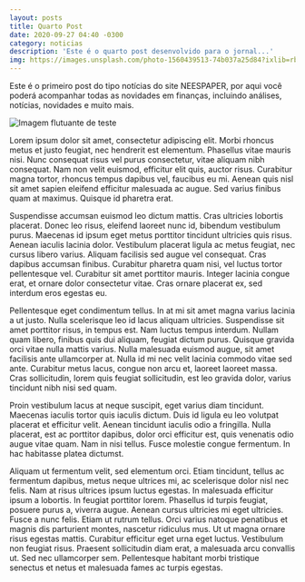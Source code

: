 ```yaml
---
layout: posts
title: Quarto Post
date: 2020-09-27 04:40 -0300
category: noticias
description: 'Este é o quarto post desenvolvido para o jornal...'
img: https://images.unsplash.com/photo-1560439513-74b037a25d84?ixlib=rb-1.2.1&ixid=eyJhcHBfaWQiOjEyMDd9&auto=format&fit=crop&w=1350&q=80
---
```


Este é o primeiro post do tipo notícias do site NEESPAPER, por aqui você poderá acompanhar todas as novidades em finanças, incluindo análises, notícias, novidades e muito mais.


![Imagem flutuante de teste](https://images.unsplash.com/photo-1560439513-74b037a25d84?ixlib=rb-1.2.1&ixid=eyJhcHBfaWQiOjEyMDd9&auto=format&fit=crop&w=1350&q=80)


Lorem ipsum dolor sit amet, consectetur adipiscing elit. Morbi rhoncus metus et justo feugiat, nec hendrerit est elementum. Phasellus vitae mauris nisi. Nunc consequat risus vel purus consectetur, vitae aliquam nibh consequat. Nam non velit euismod, efficitur elit quis, auctor risus. Curabitur magna tortor, rhoncus tempus dapibus vel, faucibus eu mi. Aenean quis nisl sit amet sapien eleifend efficitur malesuada ac augue. Sed varius finibus quam at maximus. Quisque id pharetra erat.

Suspendisse accumsan euismod leo dictum mattis. Cras ultricies lobortis placerat. Donec leo risus, eleifend laoreet nunc id, bibendum vestibulum purus. Maecenas id ipsum eget metus porttitor tincidunt ultricies quis risus. Aenean iaculis lacinia dolor. Vestibulum placerat ligula ac metus feugiat, nec cursus libero varius. Aliquam facilisis sed augue vel consequat. Cras dapibus accumsan finibus. Curabitur pharetra quam nisi, vel luctus tortor pellentesque vel. Curabitur sit amet porttitor mauris. Integer lacinia congue erat, et ornare dolor consectetur vitae. Cras ornare placerat ex, sed interdum eros egestas eu.

Pellentesque eget condimentum tellus. In at mi sit amet magna varius lacinia a ut justo. Nulla scelerisque leo id lacus aliquam ultricies. Suspendisse sit amet porttitor risus, in tempus est. Nam luctus tempus interdum. Nullam quam libero, finibus quis dui aliquam, feugiat dictum purus. Quisque gravida orci vitae nulla mattis varius. Nulla malesuada euismod augue, sit amet facilisis ante ullamcorper at. Nulla id mi nec velit lacinia commodo vitae sed ante. Curabitur metus lacus, congue non arcu et, laoreet laoreet massa. Cras sollicitudin, lorem quis feugiat sollicitudin, est leo gravida dolor, varius tincidunt nibh nisi sed quam.

Proin vestibulum lacus at neque suscipit, eget varius diam tincidunt. Maecenas iaculis tortor quis iaculis dictum. Duis id ligula eu leo volutpat placerat et efficitur velit. Aenean tincidunt iaculis odio a fringilla. Nulla placerat, est ac porttitor dapibus, dolor orci efficitur est, quis venenatis odio augue vitae quam. Nam in nisi tellus. Fusce molestie congue fermentum. In hac habitasse platea dictumst.

Aliquam ut fermentum velit, sed elementum orci. Etiam tincidunt, tellus ac fermentum dapibus, metus neque ultrices mi, ac scelerisque dolor nisl nec felis. Nam at risus ultrices ipsum luctus egestas. In malesuada efficitur ipsum a lobortis. In feugiat porttitor lorem. Phasellus id turpis feugiat, posuere purus a, viverra augue. Aenean cursus ultricies mi eget ultricies. Fusce a nunc felis. Etiam ut rutrum tellus. Orci varius natoque penatibus et magnis dis parturient montes, nascetur ridiculus mus. Ut ut magna ornare risus egestas mattis. Curabitur efficitur eget urna eget luctus. Vestibulum non feugiat risus. Praesent sollicitudin diam erat, a malesuada arcu convallis ut. Sed nec ullamcorper sem. Pellentesque habitant morbi tristique senectus et netus et malesuada fames ac turpis egestas.


